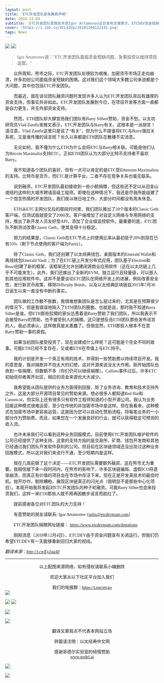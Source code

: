 ```yaml
---
layout: post
title: 'ETC开发团队紧急筹款声明'
date: 2018-12-04
subtitle: 'ETC开发团队首席技术官Igor Artamonov近日发布文章表示，ETCDEV资金短缺，需紧急融资以维持项目开发。'
cover: 'https://i.ibb.co/XCL4ZVp/20181204112242.png'
tags: News
---
```

![](https://i.ibb.co/xD20346/20181219101305.jpg)
![](https://i.ibb.co/0VdZNcD/20181218104712.jpg)

> <font face="微软雅黑">Igor Artamonov说："ETC开发团队面临资金短缺问题，急需投资以维持项目运营。"</font>

&emsp;&emsp;<font face="微软雅黑">众所周知，熊市之际，ETC开发团队处境较为艰难，加密货币市场正走向崩溃，许多初创公司面临资金短缺的困境。这对我们这个领域大多数公司来说都是个大问题，其中也包括ETC开发团队。</font>

&emsp;&emsp;<font face="微软雅黑">而最近，我在谈论团队融资问题时发现许多人认为ETC开发团队背后有雄厚的资金支持，但事实并非如此。ETC开发团队发展到今日，在项目开发等方面一直都是自力更生，并无外部资金支持。</font>


&emsp;&emsp;<font face="微软雅黑">然而，ETH团队却大肆宣扬我们团队有Barry Silbert赞助，资金不愁。以太坊研究员Vlad Zamfir发推文表示，ETC开发团队与Barry有关。这根本是一派胡言！请注意，Vlad Zamfir这里只是说了“有关”，但为什么不提谁将ETC与Barry强拉关系呢，又是谁传播的谣言呢？长久以来都是ETH团队在散播不实消息。</font>

&emsp;&emsp;<font face="微软雅黑">无论如何，我不懂为什么ETH为什么会将ETC与Barry相关联。可能是他们认为Bitcoin Maximalist支持ETC，正如ETH团队认为大部分比特币支持者不喜欢Barry。</font>

&emsp;&emsp;<font face="微软雅黑">我不知道各个团队的喜好，但有一点可以肯定的是ETC受Ethereum Maximalists的支持。比特币是货币，而ETC是计算平台，二者不存在竞争关系也毫无联系。</font>

&emsp;&emsp;<font face="微软雅黑">说到融资，ETC开发团队最初接收到一些小额捐赠，但这些还不足以从旧金山或纽约这样的大城市聘请高级工程师。即使在这种情况下，我还是尽我所能组建了一个饱含热情的开发团队，我们夜以继日地工作，大部分时间都没有周末休息。</font>

&emsp;&emsp;<font face="微软雅黑">ETH从ETC主网分叉后的那段时间里，我们团队推出了28个版本的Classic Geth客户端，仅测试版就提交了2000次。客户端增加了对自定义网络与专用网络的支持，推出了新开发人员友好型API，添加了企业级监控软件。最重要的是，ETC团队不断测试改善Classic Geth，使其变得十分稳定。</font>

&emsp;&emsp;<font face="微软雅黑">努力的结果是，Classic Geth在ETC节点上的使用比率从最初低于20%到现在已有55%（剩下节点使用的客户端为Parity）。</font>

&emsp;&emsp;<font face="微软雅黑">除了Classic Geth，我们还创建了以太经典钱包，桌面版本的Emerald Wallet和离线钱包Emerald Vault；为了在ETC链上开发分布式应用，团队基于Electron和React创建了新的框架，该框架还允许创建闭源商业应用软件（这在以太坊链上几乎不可能发生）。此外，我们还推出了全新的EVM，独立运行且轻量级，可以嵌入到其他应用软件中。这并不是要谈论ETC团队在网络开发上的进展，例如改善安全性，发行新货币政策，移除Difficulty Bomb，以及以太经典区块链自2015年7月30日诞生以来一直没有中断的事实。</font>

&emsp;&emsp;<font face="微软雅黑">团队做的工作数不胜数，我很难想象团队是怎么挺过来的，尤其是在预算很少的情况下。但是我错误地陷入了ETH团队的圈套。也就是说，那时我不知道Barry Silber是谁，但ETH那些狡猾的家伙怂恿着说Barry赞助了我们团队，所以我表示不会接受Barry的赞助，也不接受别人的捐赠。这只是想反击ETH团队那些发布谣言的人。我必须承认，这样做真是太愚蠢了。但很显然，ETH那些人根本不在意Barry赞助一事的真假。</font>

&emsp;&emsp;<font face="微软雅黑">如果当初团队接受投资了，现在会建成什么样呢？这可能是个完全不同的故事。可能ETH已经不复存在，又或者ETH在市值上与ETC持平。</font>

&emsp;&emsp;<font face="微软雅黑">我的计划是开发一个真正有用的技术，并得到一些赞助费以持续项目开发。我的意思是，我对捐款并不抱太大的幻想，这对开源来说没太大作用。刚开始团队也收到一些捐赠，但数额不多（你们仍可以继续捐赠）。Callisto事件过后，许多ETC初始信仰者离开社区，相应的资金来源也大大减少。</font>

&emsp;&emsp;<font face="微软雅黑">我希望能从团队提供的业务方面得到回报，除了业务咨询、教育和技术支持外之外，这是大部分开源项目常见的赞助来源。想必很多人都知道Red Hat和Canonical，但实际上还有很多只有软件工程师知道的小型开源公司。我认为业务回报这种模式很难运营，至少在传统的非加密市场中是这样。但在我看来，这种模式在加密市场中更容易运营。这是因为您可以自动化赞助流程，将每笔业务的一小部分作为赞助费，而且，如果您在一个发展良好的行业，就可以获得稳定可预测的收入流。</font>

&emsp;&emsp;<font face="微软雅黑">也许未来我们可以看到这种业务回报模式。目前使用ETC开发团队维护软件的公司已经提供了这种支持。这里的支持方指的是交易所、矿商、钱包开发商和其他已经通过我们团队开发软件获利的公司。但目前在区块链领域还没出现过这种业务回报模式，所以这对我们来说行不通，至少短期内是这样。</font>

&emsp;&emsp;<font face="微软雅黑">我在几周前做了这个决定——ETC开发团队需要额外融资，这在熊市尤为重要。我相信接下来一段时间内，在熊市的影响下，许多区块链骗局、虚假ICO将逐渐崩溃，而真正有价值的项目会在市场中存活下来。现在正是开发真技术的最佳时机。抛开炒作，剔除糟粕，展现区块链真正的闪光点（很明显不是那些中心化项目）。本周开始我将发起对ETC开发团队的种子轮融资。可能Barry Silber也会来投资我们，这样一来ETH那些人就不用再因散步谣言而脸红了。</font>

&emsp;&emsp;<font face="微软雅黑">提前感谢各位对ETC团队的大力支持！</font>

&emsp;&emsp;<font face="微软雅黑">有意赞助的朋友请联系: Igor Artamonov (splix@etcdevteam.com）</font>

&emsp;&emsp;<font face="微软雅黑">ETC开发团队捐赠网址链接：</font>
[<font face="微软雅黑">https://www.etcdevteam.com/donations</font>](https://www.etcdevteam.com/donations)

&emsp;&emsp;<font face="微软雅黑">刚刚消息（2018年12月4日），ETCDEV由于资金问题宣布关闭运行。但我们仍希望ETCDEV有一天能够重新回归大家的视线。</font>


*<font face="微软雅黑">翻译来源：http://t.cn/Ey2qa40</font>*

***
<font face="微软雅黑"><center>以上配图来源网络，如有侵权请联系小编删除</center></font>

<font face="微软雅黑"><center>欢迎大家从以下社区平台加入我们</center></font>


<font face="微软雅黑"><center>我们的电报群：https://t.me/etcgo</center></font>
![](https://image.ibb.co/dDg5iA/image.jpg)

![](https://preview.ibb.co/hnL6OA/G.jpg)
![](https://preview.ibb.co/bZ4pbV/Yan.jpg)

![](https://image.ibb.co/fTYFGV/QQ.jpg)

![](https://preview.ibb.co/f2cWqq/weibo.jpg)

<font face="微软雅黑"><center>翻译文章观点不代表本网站立场</center></font>

<font face="微软雅黑"><center>转载请注明：以太经典中文网</center></font>

<font face="微软雅黑"><center>感谢哥德尔实验室的倾情赞助</center></font>
[<center><font face="微软雅黑">www.godel.ai</font></center>](http://www.godel.ai )

![](https://image.ibb.co/mGe2Qq/image.jpg)

[![](https://image.ibb.co/miAkrp/01.jpg)](http://goedel.ai)
